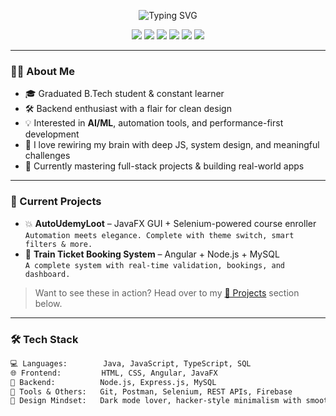 <!-- Banner or centered intro -->
<p align="center">
  <img src="https://readme-typing-svg.demolab.com?font=Fira+Code&size=24&pause=1000&center=true&vCenter=true&width=435&lines=Hey+there+👋+I'm+Sreedhar!;A+passionate+developer+who+loves+clean+code;Java+%7C+Node.js+%7C+Angular+%7C+ML+Explorer" alt="Typing SVG" />
</p>

<p align="center">
  <img src="https://img.shields.io/badge/Java-FE5E00?style=for-the-badge&logo=openjdk&logoColor=white"/>
  <img src="https://img.shields.io/badge/Node.js-339933?style=for-the-badge&logo=node.js&logoColor=white"/>
  <img src="https://img.shields.io/badge/Angular-DD0031?style=for-the-badge&logo=angular&logoColor=white"/>
  <img src="https://img.shields.io/badge/MySQL-0d6efd?style=for-the-badge&logo=mysql&logoColor=white"/>
  <img src="https://img.shields.io/badge/JavaScript-efd81d?style=for-the-badge&logo=javascript&logoColor=black"/>
  <img src="https://img.shields.io/badge/TypeScript-3178c6?style=for-the-badge&logo=typescript&logoColor=white"/>
</p>

---

### 👨‍💻 About Me

- 🎓 Graduated B.Tech student & constant learner  
- 🛠️ Backend enthusiast with a flair for clean design  
- 💡 Interested in **AI/ML**, automation tools, and performance-first development  
- 🧠 I love rewiring my brain with deep JS, system design, and meaningful challenges  
- 🌱 Currently mastering full-stack projects & building real-world apps  

---

### 🚧 Current Projects

- 💥 **AutoUdemyLoot** – JavaFX GUI + Selenium-powered course enroller  
  `Automation meets elegance. Complete with theme switch, smart filters & more.`  
- 🚆 **Train Ticket Booking System** – Angular + Node.js + MySQL  
  `A complete system with real-time validation, bookings, and dashboard.`  

> Want to see these in action? Head over to my [🔗 Projects](#-projects) section below.

---

### 🛠️ Tech Stack

```txt
💻 Languages:        Java, JavaScript, TypeScript, SQL  
🌐 Frontend:         HTML, CSS, Angular, JavaFX  
🧠 Backend:          Node.js, Express.js, MySQL  
🧰 Tools & Others:   Git, Postman, Selenium, REST APIs, Firebase  
🎨 Design Mindset:   Dark mode lover, hacker-style minimalism with smooth UX

